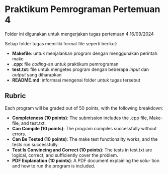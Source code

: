 # Praktikum Pemrograman Pertemuan 4

Folder ini digunakan untuk mengerjakan tugas pertemuan 4 16/09/2024

Setiap folder tugas memiliki format file seperti berikut:

- **Makefile**: untuk menjalankan program dengan menggunakan perintah make
- **.cpp**: file _coding_-an untuk praktikum pemrograman
- **test.txt**: file untuk mengetes program dengan beberapa _input_ dan _output_ yang diharapkan
- **README.md**: informasi mengenai folder untuk tugas tersebut

## Rubric

Each program will be graded out of 50 points, with the following breakdown:

- **Completeness (10 points)**: The submission includes the .cpp file, Make-
file, and test.txt.
- **Can Compile (10 points)**: The program compiles successfully without
errors.
- **Can Be Tested (10 points)**: The make test functionality works, and
the tests run successfully.
- **Test Is Convincing and Correct (10 points)**: The tests in test.txt
are logical, correct, and sufficiently cover the problem.
- **PDF Explanation (10 points)**: A PDF document explaining the solu-
tion and how to run the program is included.
